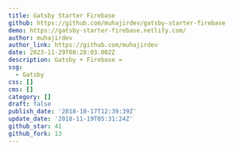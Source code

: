 ```yaml
---
title: Gatsby Starter Firebase
github: https://github.com/muhajirdev/gatsby-starter-firebase
demo: https://gatsby-starter-firebase.netlify.com/
author: muhajirdev
author_link: https://github.com/muhajirdev
date: 2023-11-29T08:28:03.002Z
description: Gatsby + Firebase =
ssg:
  - Gatsby
css: []
cms: []
category: []
draft: false
publish_date: '2018-10-17T12:39:39Z'
update_date: '2018-11-19T05:31:24Z'
github_star: 41
github_fork: 13
---
```

